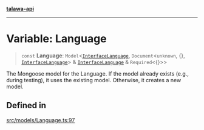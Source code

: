 [**talawa-api**](../../../README.md)

***

# Variable: Language

> `const` **Language**: `Model`\<[`InterfaceLanguage`](../interfaces/InterfaceLanguage.md), `Document`\<`unknown`, \{\}, [`InterfaceLanguage`](../interfaces/InterfaceLanguage.md)\> & [`InterfaceLanguage`](../interfaces/InterfaceLanguage.md) & `Required`\<\{\}\>\>

The Mongoose model for the Language.
If the model already exists (e.g., during testing), it uses the existing model.
Otherwise, it creates a new model.

## Defined in

[src/models/Language.ts:97](https://github.com/Suyash878/talawa-api/blob/e4413cec641a837926071678fed3c7f67234e31e/src/models/Language.ts#L97)
